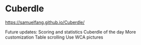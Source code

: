 # Cuberdle

https://samuelfang.github.io/Cuberdle/

Future updates:
Scoring and statistics
Cuberdle of the day
More customization
Table scrolling
Use WCA pictures
